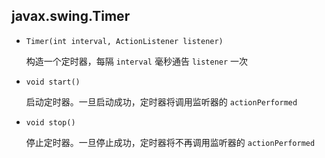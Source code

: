 ## javax.swing.Timer

* `Timer(int interval, ActionListener listener)`

    构造一个定时器，每隔 `interval` 毫秒通告 `listener` 一次
    
* `void start()`

    启动定时器。一旦启动成功，定时器将调用监听器的 `actionPerformed`
    
* `void stop()`

    停止定时器。一旦停止成功，定时器将不再调用监听器的 `actionPerformed`
    
    
    
